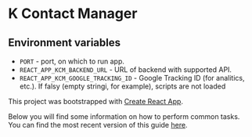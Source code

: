 # K Contact Manager

## Environment variables

* `PORT` - port, on which to run app.
* `REACT_APP_KCM_BACKEND_URL` - URL of backend with supported API.
* `REACT_APP_KCM_GOOGLE_TRACKING_ID` - Google Tracking ID (for analitics, etc.). If falsy (empty stringi, for example), scripts are not loaded 

This project was bootstrapped with [Create React App](https://github.com/facebookincubator/create-react-app).

Below you will find some information on how to perform common tasks.<br>
You can find the most recent version of this guide [here](https://github.com/facebookincubator/create-react-app/blob/master/packages/react-scripts/template/README.md).